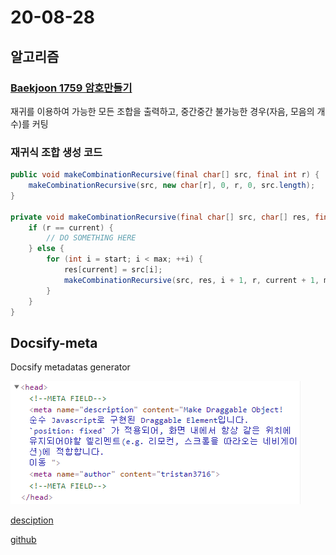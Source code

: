 # 20-08-28

## 알고리즘
### [Baekjoon 1759 암호만들기](/Algorithm/Baekjoon/p1759)
재귀를 이용하여 가능한 모든 조합을 출력하고, 중간중간 불가능한 경우(자음, 모음의 개수)를 커팅

### 재귀식 조합 생성 코드
``` java
public void makeCombinationRecursive(final char[] src, final int r) {
    makeCombinationRecursive(src, new char[r], 0, r, 0, src.length);
}

private void makeCombinationRecursive(final char[] src, char[] res, final int start, final int r, int current, final int max) {
    if (r == current) {
        // DO SOMETHING HERE
    } else {
        for (int i = start; i < max; ++i) {
            res[current] = src[i];
            makeCombinationRecursive(src, res, i + 1, r, current + 1, max);
        }
    }
}
```

## Docsify-meta

Docsify metadatas generator

![Generated Metadatas](../../_media/docsify-meta-example.png)

[desciption](/Others/docsify-meta)

[github](https://github.com/tristan3716/docsify-meta)
